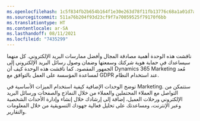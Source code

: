 ```yaml
---
ms.openlocfilehash: 1c5f834fb2b654b164f1e30e263d78f11fb13776c68a1a01d7aa6caac00abb8f
ms.sourcegitcommit: 511a76b204f93d23cf9f7a70059525f79170f6bb
ms.translationtype: HT
ms.contentlocale: ar-SA
ms.lasthandoff: 08/11/2021
ms.locfileid: "7435299"
---
```

ناقشت هذه الوحدة أهمية مصادقة المجال وأفضل ممارسات البريد الإلكتروني. كل منهما سيساعدك في حماية هوية شركتك وسمعتها وضمان وصول رسائل البريد الإلكتروني إلى الجمهور المقصود. كما ناقشت هذه الوحدة كيف أن Dynamics 365 Marketing مُعد لمساعدة المؤسسة على العمل بالتوافق مع GDPR عند استخدام النظام.

توضح الوحدات الإضافية كيفية استخدام الميزات الأساسية في Marketing. ستتمكن من التواصل مع العملاء المحتملين والعملاء من خلال النماذج والصفحات ورسائل البريد الإلكتروني ورحلات العميل، إضافة إلى إرشادك خلال إنشاء وإدارة الأحداث الشخصية وعبر الإنترنت، ومساعدتك على تحليل فعالية جهودك التسويقية من خلال المعلومات والتقارير.
